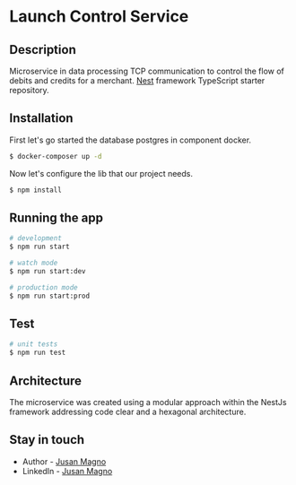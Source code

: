 # Launch Control Service

## Description

Microservice in data processing TCP communication to control the flow of debits and credits for a merchant.
[Nest](https://github.com/nestjs/nest) framework TypeScript starter repository.

## Installation
First let's go started the database postgres in component docker.

```bash
$ docker-composer up -d
```

Now let's configure the lib that our project needs.

```bash
$ npm install
```

## Running the app

```bash
# development
$ npm run start

# watch mode
$ npm run start:dev

# production mode
$ npm run start:prod
```

## Test

```bash
# unit tests
$ npm run test
```

## Architecture

The microservice was created using a modular approach within the NestJs framework addressing code clear and a hexagonal architecture.


## Stay in touch

- Author - [Jusan Magno](http://jusanmagno.com/)
- LinkedIn - [Jusan Magno](https://www.linkedin.com/in/jusanmagno/)

